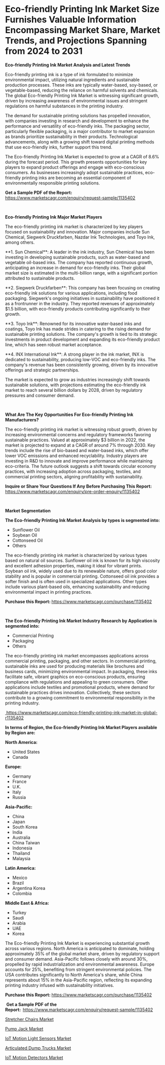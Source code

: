 <p><h1>Eco-friendly Printing Ink Market Size Furnishes Valuable Information Encompassing Market Share, Market Trends, and Projections Spanning from 2024 to 2031</h1></p><p><strong>Eco-friendly Printing Ink Market Analysis and Latest Trends</strong></p>
<p><p>Eco-friendly printing ink is a type of ink formulated to minimize environmental impact, utilizing natural ingredients and sustainable production processes. These inks are typically water-based, soy-based, or vegetable-based, reducing the reliance on harmful solvents and chemicals. The global Eco-friendly Printing Ink Market is witnessing significant growth, driven by increasing awareness of environmental issues and stringent regulations on harmful substances in the printing industry.</p><p>The demand for sustainable printing solutions has propelled innovation, with companies investing in research and development to enhance the performance and versatility of eco-friendly inks. The packaging sector, particularly flexible packaging, is a major contributor to market expansion as brands prioritize sustainability in their products. Technological advancements, along with a growing shift toward digital printing methods that use eco-friendly inks, further support this trend.</p><p>The Eco-friendly Printing Ink Market is expected to grow at a CAGR of 8.6% during the forecast period. This growth presents opportunities for key players to expand product offerings and engage with eco-conscious consumers. As businesses increasingly adopt sustainable practices, eco-friendly printing inks are becoming an essential component of environmentally responsible printing solutions.</p></p>
<p><strong>Get a Sample PDF of the Report:&nbsp;</strong> <a href="https://www.marketscagr.com/enquiry/request-sample/1135402?utm_campaign=1097&utm_medium=2&utm_source=Github&utm_content=ia&utm_term=20122024&utm_id=eco-friendly-printing-ink">https://www.marketscagr.com/enquiry/request-sample/1135402</a></p>
<p>&nbsp;</p>
<p><strong>Eco-friendly Printing Ink Major Market Players</strong></p>
<p><p>The eco-friendly printing ink market is characterized by key players focused on sustainability and innovation. Major companies include Sun Chemical, Siegwerk Druckfarben, Nazdar Ink Technologies, and Toyo Ink, among others. </p><p>**1. Sun Chemical**: A leader in the ink industry, Sun Chemical has been investing in developing sustainable products, such as water-based and vegetable oil-based inks. The company has reported continuous growth, anticipating an increase in demand for eco-friendly inks. Their global market size is estimated in the multi-billion range, with a significant portion attributed to sustainable products.</p><p>**2. Siegwerk Druckfarben**: This company has been focusing on creating eco-friendly ink solutions for various applications, including food packaging. Siegwerk's ongoing initiatives in sustainability have positioned it as a frontrunner in the industry. They reported revenues of approximately $1.5 billion, with eco-friendly products contributing significantly to their growth.</p><p>**3. Toyo Ink**: Renowned for its innovative water-based inks and coatings, Toyo Ink has made strides in catering to the rising demand for sustainable printing solutions. The company's growth is tied to its strategic investments in product development and expanding its eco-friendly product line, which has seen robust market acceptance. </p><p>**4. INX International Ink**: A strong player in the ink market, INX is dedicated to sustainability, producing low-VOC and eco-friendly inks. The company's revenue has been consistently growing, driven by its innovative offerings and strategic partnerships.</p><p>The market is expected to grow as industries increasingly shift towards sustainable solutions, with projections estimating the eco-friendly ink market to reach several billion dollars by 2028, driven by regulatory pressures and consumer demand.</p></p>
<p>&nbsp;</p>
<p><strong>What Are The Key Opportunities For Eco-friendly Printing Ink Manufacturers?</strong></p>
<p><p>The eco-friendly printing ink market is witnessing robust growth, driven by increasing environmental concerns and regulatory frameworks favoring sustainable practices. Valued at approximately $3 billion in 2022, the market is projected to expand at a CAGR of around 7% through 2030. Key trends include the rise of bio-based and water-based inks, which offer lower VOC emissions and enhanced recyclability. Industry players are investing in R&D to innovate and improve performance while maintaining eco-criteria. The future outlook suggests a shift towards circular economy practices, with increasing adoption across packaging, textiles, and commercial printing sectors, aligning profitability with sustainability.</p></p>
<p><strong>Inquire or Share Your Questions If Any Before Purchasing This Report:</strong> <a href="https://www.marketscagr.com/enquiry/pre-order-enquiry/1135402?utm_campaign=1097&utm_medium=2&utm_source=Github&utm_content=ia&utm_term=20122024&utm_id=eco-friendly-printing-ink">https://www.marketscagr.com/enquiry/pre-order-enquiry/1135402</a></p>
<p>&nbsp;</p>
<p><strong>Market Segmentation</strong></p>
<p><strong>The Eco-friendly Printing Ink Market Analysis by types is segmented into:</strong></p>
<p><ul><li>Sunflower Oil</li><li>Soybean Oil</li><li>Cottonseed Oil</li><li>Others</li></ul></p>
<p><p>The eco-friendly printing ink market is characterized by various types based on natural oil sources. Sunflower oil ink is known for its high viscosity and excellent adhesion properties, making it ideal for vibrant prints. Soybean oil ink, widely used due to its renewable nature, offers good color stability and is popular in commercial printing. Cottonseed oil ink provides a softer finish and is often used in specialized applications. Other types include various plant-based oils, enhancing sustainability and reducing environmental impact in printing practices.</p></p>
<p><strong>Purchase this Report:&nbsp;</strong><a href="https://www.marketscagr.com/purchase/1135402?utm_campaign=1097&utm_medium=2&utm_source=Github&utm_content=ia&utm_term=20122024&utm_id=eco-friendly-printing-ink">https://www.marketscagr.com/purchase/1135402</a></p>
<p>&nbsp;</p>
<p><strong>The Eco-friendly Printing Ink Market Industry Research by Application is segmented into:</strong></p>
<p><ul><li>Commercial Printing</li><li>Packaging</li><li>Others</li></ul></p>
<p><p>The eco-friendly printing ink market encompasses applications across commercial printing, packaging, and other sectors. In commercial printing, sustainable inks are used for producing materials like brochures and business cards, minimizing environmental impact. In packaging, these inks facilitate safe, vibrant graphics on eco-conscious products, ensuring compliance with regulations and appealing to green consumers. Other applications include textiles and promotional products, where demand for sustainable practices drives innovation. Collectively, these sectors contribute to a growing commitment to environmental responsibility in the printing industry.</p></p>
<p><a href="https://www.marketscagr.com/eco-friendly-printing-ink-market-in-global-r1135402?utm_campaign=1097&utm_medium=2&utm_source=Github&utm_content=ia&utm_term=20122024&utm_id=eco-friendly-printing-ink">&nbsp;https://www.marketscagr.com/eco-friendly-printing-ink-market-in-global-r1135402</a></p>
<p><strong>In terms of Region, the Eco-friendly Printing Ink Market Players available by Region are:</strong></p>
<p>
    <p> <strong> North America: </strong>
        <ul>
            <li>United States</li>
            <li>Canada</li>
        </ul>
        </p> 
    <p> <strong> Europe: </strong>
        <ul>
            <li>Germany</li>
            <li>France</li>
            <li>U.K.</li>
            <li>Italy</li>
            <li>Russia</li>
        </ul>
        </p> 
    <p> <strong> Asia-Pacific: </strong>
        <ul>
            <li>China</li>
            <li>Japan</li>
            <li>South Korea</li>
            <li>India</li>
            <li>Australia</li>
            <li>China Taiwan</li>
            <li>Indonesia</li>
            <li>Thailand</li>
            <li>Malaysia</li>
        </ul>
        </p> 
    <p> <strong> Latin America: </strong>
        <ul>
            <li>Mexico</li>
            <li>Brazil</li>
            <li>Argentina Korea</li>
            <li>Colombia</li>
        </ul>
        </p> 
    <p> <strong> Middle East & Africa: </strong>
        <ul>
            <li>Turkey</li>
            <li>Saudi</li>
            <li>Arabia</li>
            <li>UAE</li>
            <li>Korea</li>
        </ul>
    </p>
    </p>
<p><p>The Eco-friendly Printing Ink Market is experiencing substantial growth across various regions. North America is anticipated to dominate, holding approximately 35% of the global market share, driven by regulatory support and consumer demand. Asia-Pacific follows closely with around 30%, propelled by rapid industrialization and environmental awareness. Europe accounts for 25%, benefiting from stringent environmental policies. The USA contributes significantly to North America's share, while China represents about 15% in the Asia-Pacific region, reflecting its expanding printing industry infused with sustainability initiatives.</p></p>
<p><strong>Purchase this Report: </strong><a href="https://www.marketscagr.com/purchase/1135402?utm_campaign=1097&utm_medium=2&utm_source=Github&utm_content=ia&utm_term=20122024&utm_id=eco-friendly-printing-ink">https://www.marketscagr.com/purchase/1135402</a></p>
<p>&nbsp;<strong>Get a Sample PDF of the Report:&nbsp;&nbsp;</strong><a href="https://www.marketscagr.com/enquiry/request-sample/1135402?utm_campaign=1097&utm_medium=2&utm_source=Github&utm_content=ia&utm_term=20122024&utm_id=eco-friendly-printing-ink">https://www.marketscagr.com/enquiry/request-sample/1135402</a></p>
<p><strong></strong></p>
<p><p><a href="https://www.linkedin.com/pulse/stretcher-chairs-market-global-regional-analysis-focus-f76ff?utm_campaign=1097&utm_medium=2&utm_source=Github&utm_content=ia&utm_term=20122024&utm_id=eco-friendly-printing-ink">Stretcher Chairs Market</a></p><p><a href="https://www.linkedin.com/pulse/future-outlook-pump-jack-market-key-growth-drivers-trends-projected-8baie?utm_campaign=1097&utm_medium=2&utm_source=Github&utm_content=ia&utm_term=20122024&utm_id=eco-friendly-printing-ink">Pump Jack Market</a></p><p><a href="https://github.com/nathaliehurles7142/Market-Research-Report-List-1/blob/main/iot-motion-light-sensors-market.md?utm_campaign=1097&utm_medium=2&utm_source=Github&utm_content=ia&utm_term=20122024&utm_id=eco-friendly-printing-ink">IoT Motion Light Sensors Market</a></p><p><a href="https://www.linkedin.com/pulse/articulated-dump-trucks-market-industry-landscape-growth-srmxe?utm_campaign=1097&utm_medium=2&utm_source=Github&utm_content=ia&utm_term=20122024&utm_id=eco-friendly-printing-ink">Articulated Dump Trucks Market</a></p><p><a href="https://github.com/rosalinebhakta48/Market-Research-Report-List-1/blob/main/iot-motion-detectors-market.md?utm_campaign=1097&utm_medium=2&utm_source=Github&utm_content=ia&utm_term=20122024&utm_id=eco-friendly-printing-ink">IoT Motion Detectors Market</a></p></p>